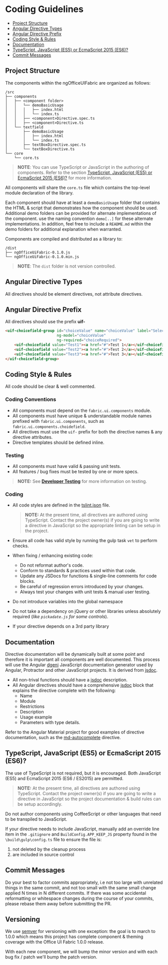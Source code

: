 # Coding Guidelines

- [Project Structure](#project-structure)
- [Angular Directive Types](#angular-directive-types)
- [Angular Directive Prefix](#angular-directive-prefix)
- [Coding Style & Rules](#coding-style--rules)
- [Documentation](#documentation)
- [TypeScript, JavaScript (ES5) or EcmaScript 2015 (ES6)?](#typescript-javascript-es5-or-ecmascript-2015-es6)
- [Commit Messages](#commit-messages)

## Project Structure

The components within the ngOfficeUIFabric are organized as follows:

```
/src
├── components
│   ├── <component folder>
│   │   └── demoBasicUsage
│   │   │   ├── index.html
│   │   │   └── index.ts
│   │   ├── <component>Directive.spec.ts
│   │   ├── <component>Directive.ts
│   └── textfield
│       ├── demoBasicUsage
│       │   ├── index.html
│       │   └── index.ts
│       ├── textBoxDirective.spec.ts
│       └── textBoxDirective.ts
└── core
    └── core.ts
```

> **NOTE**: You can use TypeScript or JavaScript in the authoring of components. Refer to the section [TypeScript, JavaScript (ES5) or EcmaScript 2015 (ES6)?](#typescript-javascript-es5-or-ecmascript-2015-es6) for more information.

All components will share the `core.ts` file which contains the top-level module declaration of the library.

Each component should have at least a `demoBasicUsage` folder that contains the HTML & script that demonstrates how the component should be used. Additional demo folders can be provided for alternate implementations of the component. use the naming convention `demo[..]` for these alternate implementations. In addition, feel free to include a `README.md` within the demo folders for additional explanation when warranted.

Components are compiled and distributed as a library to:

```
/dist
├── ngOfficeUiFabric-0.1.0.js
└── ngOfficeUiFabric-0.1.0.min.js
```

> **NOTE**: The `dist` folder is not version controlled.

## Angular Directive Types

All directives should be element directives, not attribute directives.

## Angular Directive Prefix

All directives should use the prefix **uif-**

```html
<uif-choicefield-group id="choiceValue" name="choiceValue" label="Select something"
                       ng-model="choiceValue" 
                       ng-required="choiceRequired">
	<uif-choicefield value="Test1"><a href="#">Test 1</a></uif-choicefield>
	<uif-choicefield value="Test2"><a href="#">Test 2</a></uif-choicefield>
	<uif-choicefield value="Test3"><a href="#">Test 3</a></uif-choicefield>
</uif-choicefield-group>
```

## Coding Style & Rules

All code should be clear & well commented.

### Coding Conventions
- All components must depend on the `fabric.ui.components` module.
- All components must have unique & understandable module names prefixed with `fabric.ui.components`, such as `fabric.ui.components.choidefield`.
- All directives must use the `uif-` prefix for both the directive names & any directive attributes.
- Directive templates should be defined inline.

### Testing

- All components must have valid & passing unit tests.
- All features / bug fixes must be tested by one or more specs.

> **NOTE:** See **[Developer Testing](Developer-Testing.md)** for more information on testing.

### Coding

- All code styles are defined in the [tslint.json](/ngOfficeUIFabric/ng-officeuifabric/blob/master/tslint.json) file. 

  > **NOTE:** At the present time, all directives are authored using TypeScript. Contact the project owner(s) if you are going to write a directive in JavaScript so the appropriate linting can be setup in the project.

- Ensure all code has valid style by running the gulp task `vet` to perform checks.
- When fixing / enhancing existing code:
  - Do not reformat author's code.
  - Conform to standards & practices used within that code.
  - Update any JSDocs for functions & single-line comments for code blocks.
  - Be careful of regression errors introduced by your changes.
  - Always test your changes with unit tests & manual user testing.
- Do not introduce variables into the global namespace
- Do not take a dependency on jQuery or other libraries unless absolutely required (*like `pickadate.js` for some controls*).
- If your directive depends on a 3rd party library

## Documentation

Directive documentation will be dynamically built at some point and therefore it is important all components are well documented. This process will use the Angular [dgeni](https://github.com/angular/dgeni) JavaScript documentation generator used by Angular, Protractor and other JavaScript projects. It is derived from [jsdoc](http://usejsdoc.org/). 

- All non-trival functions should have a [jsdoc](http://usejsdoc.org/) description.
- All Angular directives should have a comprehensive [jsdoc](http://usejsdoc.org/) block that explains the directive complete with the following:
  - Name
  - Module
  - Restrictions
  - Description
  - Usage example
  - Parameters with type details.

Refer to the Angular Material project for good examples of directive documentation, such as the [md-autocomplete](https://github.com/angular/material/blob/master/src/components/autocomplete/js/autocompleteDirective.js) directive.

## TypeScript, JavaScript (ES5) or EcmaScript 2015 (ES6)?

The use of TypeScript is not required, but it is encouraged. Both JavaScript (ES5) and EcmaScript 2015 (ES6 / ES2015) are permitted. 

  > **NOTE:** At the present time, all directives are authored using TypeScript. Contact the project owner(s) if you are going to write a directive in JavaScript so the project documentation & build rules can be setup accordingly.

Do not author components using CoffeeScript or other languages that need to be transpiled to JavaScript.

If your directive needs to include JavaScript, manually add an override line item in the `.gitignore` and `BuildConfig.APP_KEEP_JS` property found in the `\build\gulp\config.ts` file to ensure the file is:
  1. not deleted by the cleanup process
  1. are included in source control

## Commit Messages

Do your best to factor commits appropriately, i.e not too large with unrelated things in the same commit, and not too small with the same small change applied N times in N different commits. If there was some accidental reformatting or whitespace changes during the course of your commits, please rebase them away before submitting the PR.

## Versioning

We use [semver](http://semver.org/) for versioning with one exception: the goal is to march to 1.0.0 which means this project has complete component & theming coverage with the Office UI Fabric 1.0.0 release.

With each new component, we will bump the minor version and with each bug fix / patch we'll bump the patch version.

